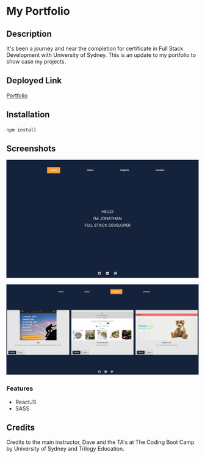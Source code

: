 # My Portfolio

## Description

It's been a journey and near the completion for certificate in Full Stack Development with University of Sydney. This is an update to my portfolio to show case my projects.

## Deployed Link

[Portfolio](https://jcarait.dev/)

## Installation

`npm install`

## Screenshots

![home page](./01-home.JPG)

![project page](./01-projects-page.JPG)

### Features

- ReactJS
- SASS

## Credits

Credits to the main instructor, Dave and the TA's at The Coding Boot Camp by University of Sydney and Trilogy Education.
